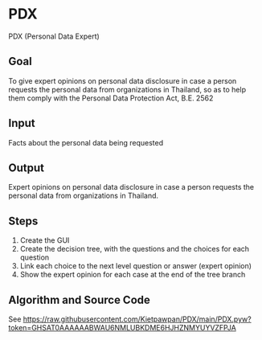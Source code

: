 # PDX
PDX (Personal Data Expert)

## Goal
To give expert opinions on personal data disclosure in case a person requests the personal data from organizations in Thailand, so as to help them comply with the Personal Data Protection Act, B.E. 2562
  
## Input
Facts about the personal data being requested

## Output
Expert opinions on personal data disclosure in case a person requests the personal data from organizations in Thailand.  

## Steps
1. Create the GUI
2. Create the decision tree, with the questions and the choices for each question 
3. Link each choice to the next level question or answer (expert opinion)
4. Show the expert opinion for each case at the end of the tree branch

## Algorithm and Source Code
See https://raw.githubusercontent.com/Kietpawpan/PDX/main/PDX.pyw?token=GHSAT0AAAAAABWAU6NMLUBKDME6HJHZNMYUYVZFPJA

